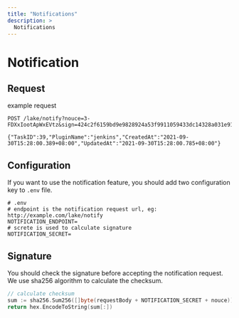 ```yaml
---
title: "Notifications"
description: >
  Notifications
---
```


# Notification

## Request
example request
```
POST /lake/notify?nouce=3-FDXxIootApWxEVtz&sign=424c2f6159bd9e9828924a53f9911059433dc14328a031e91f9802f062b495d5

{"TaskID":39,"PluginName":"jenkins","CreatedAt":"2021-09-30T15:28:00.389+08:00","UpdatedAt":"2021-09-30T15:28:00.785+08:00"}
```

## Configuration
If you want to use the notification feature, you should add two configuration key to `.env` file. 
```shell
# .env
# endpoint is the notification request url, eg: http://example.com/lake/notify
NOTIFICATION_ENDPOINT=
# screte is used to calculate signature
NOTIFICATION_SECRET=
```

## Signature
You should check the signature before accepting the notification request. We use sha256 algorithm to calculate the checksum.  
```go
// calculate checksum
sum := sha256.Sum256([]byte(requestBody + NOTIFICATION_SECRET + nouce))
return hex.EncodeToString(sum[:])
```
